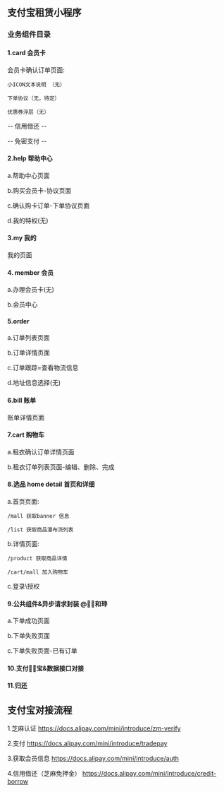 ## 支付宝租赁小程序

### 业务组件目录

#### 1.card  会员卡

会员卡确认订单页面: 

    小ICON文本说明 （无）

    下单协议（无，待定）
    
    优惠券浮层（无）
    
    
-- 信用借还 --

-- 免密支付 --
    

#### 2.help 帮助中心

a.帮助中心页面

b.购买会员卡-协议页面

c.确认购卡订单-下单协议页面

d.我的特权(无)

#### 3.my  我的

我的页面

#### 4. member 会员

a.办理会员卡(无)

b.会员中心 


#### 5.order  

a.订单列表页面

b.订单详情页面

c.订单跟踪=查看物流信息

d.地址信息选择(无)
   

#### 6.bill  账单 

账单详情页面

#### 7.cart 购物车 

a.租衣确认订单详情页面 

b.租衣订单列表页面-编辑、删除、完成


    
#### 8.选品 home detail 首页和详细

a.首页页面:

    /mall 获取banner 信息
    
    /list 获取商品瀑布流列表

b.详情页面:

    /product 获取商品详情
    
    /cart/mall 加入购物车
    
c.登录\授权    
    
    

#### 9.公共组件&异步请求封装 @和珅

a.下单成功页面

b.下单失败页面

c.下单失败页面-已有订单



#### 10.支付宝&数据接口对接

#### 11.归还

## 支付宝对接流程

1.芝麻认证 https://docs.alipay.com/mini/introduce/zm-verify

2.支付 https://docs.alipay.com/mini/introduce/tradepay

3.获取会员信息  https://docs.alipay.com/mini/introduce/auth

4.信用借还（芝麻免押金） https://docs.alipay.com/mini/introduce/credit-borrow


